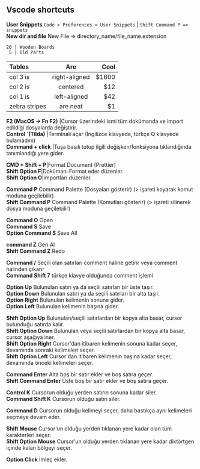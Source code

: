 ## Vscode shortcuts

**User Snippets**		```Code > Preferences > User Snippets```  |  ```Shift Command P => snippets```  
**New dir and file** 	New File => directory_name/file_name.extension  



    20 | Wooden Boards
     5 | Old Parts


| Tables        | Are           | Cool  |
|:------------- |:-------------:| -----:|
| col 3 is      | right-aligned | $1600 |
| col 2 is      | centered      |   $12 |
| col 1 is      | left-aligned  |   $42 |
| zebra stripes | are neat      |    $1 |

**F2 (MacOS -> Fn F2)**	|Cursor üzerindeki ismi tüm dokümanda ve import edildiği dosyalarda değiştirir.  
**Control `(Tilda)**	|Terminali açar (İngilizce klavyede, türkçe Q klavyede bulamadım)  
**Command + click**		|Tuşa basılı tutup ilgili değişken/fonksiyona tıklandığında tanımlandığı yere gider.  

**CMD + Shift + P**|Format Document (Prettier)  
**Shift Option F**|Dokümanı Format eder düzenler.  
**Shift Option O**|importları düzenler.  

**Command P**			Command Palette (Dosyaları gösterir) (> işareti koyarak komut moduna geçilebilir)  
**Shift Command P**		Command Palette (Komutları gösterir) (> işareti silinerek dosya moduna geçilebilir)  

**Command O**			Open  
**Command S**			Save  
**Option Command S**	Save All  

**command Z**			Geri Al  
**Shift Command Z**		Redo  

**Command /**			Seçili olan satırları comment haline getirir veya comment halinden çıkarır  
**Command Shift 7**		türkçe klavye olduğunda comment işlemi  

**Option Up**			Bulunulan satırı ya da seçili satırları bir üste taşır.  
**Option Down**			Bulunulan satırı ya da seçili satırları bir alta taşır.  
**Option Right**		Bulunulan kelimenin sonuna gider.  
**Option Left**			Bulunulan kelimenin başına gider.  

**Shift Option Up**		Bulunulan/seçili satırlardan bir kopya alta basar, cursor bulunduğu satırda kalır.  
**Shift Option Down**	Bulunulan veya seçili satırlardan bir kopya alta basar, cursor aşağıya iner.  
**Shift Option Right**	Cursor'dan itibaren kelimenin sonuna kadar seçer, devamında sonraki kelimeleri seçer.  
**Shift Option Left**	Cursor'dan itibaren kelimenin başına kadar seçer, devamında önceki kelimeleri seçer.  

**Command Enter**		Alta boş bir satır ekler ve boş satıra geçer.  
**Shift Command Enter**	Üste boş bir satır ekler ve boş satıra geçer.  

**Control K**			Cursorun olduğu yerden satırın sonuna kadar siler.  
**Command Shift K**		Cursorun olduğu satırı siler.  

**Command D**			Cursorun olduğu kelimeyi seçer, daha bastıkça aynı kelimeleri seçmeye devam eder.  

**Shift Mouse**			Cursor'un olduğu yerden tıklanan yere kadar olan tüm karakterleri seçer.  
**Shift Option Mouse**	Cursor'un olduğu yerden tıklanan yere kadar diktörtgen içinde kalan bölgeyi seçer.  

**Option Click**		İmleç ekler.  

